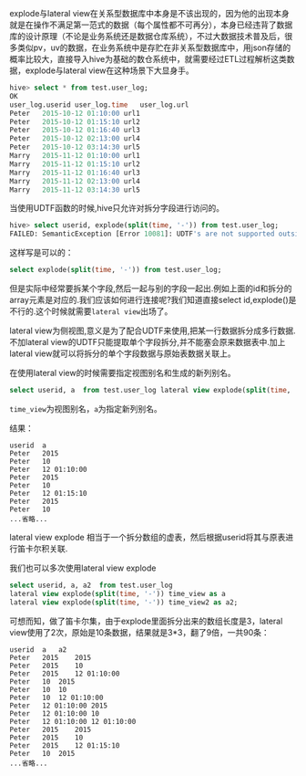 explode与lateral view在关系型数据库中本身是不该出现的，因为他的出现本身就是在操作不满足第一范式的数据（每个属性都不可再分），本身已经违背了数据库的设计原理（不论是业务系统还是数据仓库系统），不过大数据技术普及后，很多类似pv，uv的数据，在业务系统中是存贮在非关系型数据库中，用json存储的概率比较大，直接导入hive为基础的数仓系统中，就需要经过ETL过程解析这类数据，explode与lateral view在这种场景下大显身手。

```sql
hive> select * from test.user_log;
OK
user_log.userid	user_log.time	user_log.url
Peter	2015-10-12 01:10:00	url1
Peter	2015-10-12 01:15:10	url2
Peter	2015-10-12 01:16:40	url3
Peter	2015-10-12 02:13:00	url4
Peter	2015-10-12 03:14:30	url5
Marry	2015-11-12 01:10:00	url1
Marry	2015-11-12 01:15:10	url2
Marry	2015-11-12 01:16:40	url3
Marry	2015-11-12 02:13:00	url4
Marry	2015-11-12 03:14:30	url5
```

当使用UDTF函数的时候,hive只允许对拆分字段进行访问的。

```sql
hive> select userid, explode(split(time, '-')) from test.user_log;
FAILED: SemanticException [Error 10081]: UDTF's are not supported outside the SELECT clause, nor nested in expressions
```

这样写是可以的：

```sql
select explode(split(time, '-')) from test.user_log;
```

但是实际中经常要拆某个字段,然后一起与别的字段一起出.例如上面的id和拆分的array元素是对应的.我们应该如何进行连接呢?我们知道直接select id,explode()是不行的.这个时候就需要`lateral view`出场了。

lateral view为侧视图,意义是为了配合UDTF来使用,把某一行数据拆分成多行数据.不加lateral view的UDTF只能提取单个字段拆分,并不能塞会原来数据表中.加上lateral view就可以将拆分的单个字段数据与原始表数据关联上。

在使用lateral view的时候需要指定视图别名和生成的新列别名。

```sql
select userid, a  from test.user_log lateral view explode(split(time, '-')) time_view as a;
```

`time_view`为视图别名，`a`为指定新列别名。

结果：

```
userid	a
Peter	2015
Peter	10
Peter	12 01:10:00
Peter	2015
Peter	10
Peter	12 01:15:10
Peter	2015
Peter	10
...省略...
```

lateral view explode 相当于一个拆分数组的虚表，然后根据userid将其与原表进行笛卡尔积关联.

我们也可以多次使用lateral view explode

```sql
select userid, a, a2  from test.user_log 
lateral view explode(split(time, '-')) time_view as a 
lateral view explode(split(time, '-')) time_view2 as a2;
```

可想而知，做了笛卡尔集，由于explode里面拆分出来的数组长度是3，lateral view使用了2次，原始是10条数据，结果就是3*3，翻了9倍，一共90条：

```
userid	a	a2
Peter	2015	2015
Peter	2015	10
Peter	2015	12 01:10:00
Peter	10	2015
Peter	10	10
Peter	10	12 01:10:00
Peter	12 01:10:00	2015
Peter	12 01:10:00	10
Peter	12 01:10:00	12 01:10:00
Peter	2015	2015
Peter	2015	10
Peter	2015	12 01:15:10
Peter	10	2015
...省略...
```

